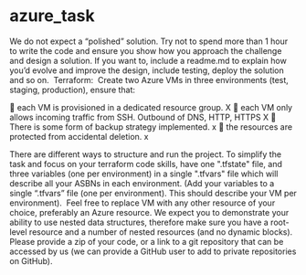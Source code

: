 # azure_task
We do not expect a “polished” solution. Try not to spend more than 1 hour to write the code and
ensure you show how you approach the challenge and design a solution. If you want to, include a
readme.md to explain how you’d evolve and improve the design, include testing, deploy the solution
and so on. 
Terraform: 
Create two Azure VMs in three environments (test, staging, production), ensure that: 

 each VM is provisioned in a dedicated resource group. X
 each VM only allows incoming traffic from SSH. Outbound of DNS, HTTP, HTTPS X
 There is some form of backup strategy implemented. x
 the resources are protected from accidental deletion. x

There are different ways to structure and run the project. 
To simplify the task and focus on your
terraform code skills, have one &quot;.tfstate&quot; file,
 and three variables (one per environment) in a single
&quot;.tfvars&quot; file which will describe all your ASBNs in each environment. 
(Add your variables to a single
“.tfvars” file (one per environment). 
This should describe your VM per environment). 
Feel free to replace VM with any other resource of your choice, preferably an Azure resource.
 We expect you to demonstrate your ability to use nested data structures, therefore make sure you have
a root-level resource and a number of nested resources (and no dynamic blocks). 
Please provide a zip of your code, or a link to a git repository that can be accessed by us (we can
provide a GitHub user to add to private repositories on GitHub).